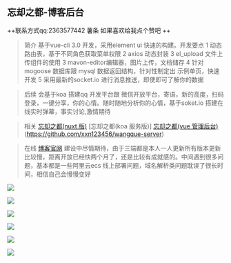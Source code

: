 ## 忘却之都-博客后台
++联系方式qq:2363577442 薯条 如果喜欢给我点个赞吧 ++

> 简介 基于vue-cli 3.0 开发，采用element ui 快速的构建。开发要点 1 动态路由表，基于不同角色获取菜单权限 2 axios 动态封装 3 el_upload 文件上传组件的使用  3 mavon-editor编辑器，图片上传，文档储存 4 针对mogoose 数据库跟 mysql 数据返回结构，针对性制定出 示例单页，快速开发  5 采用最新的socket.io 进行消息推送，即使即可了解你的数据 

> 后续 会基于koa 搭建qq 开发平台跟 微信开放平台，寄语，新的高度，扫码登录，一键分享，你的心情。随时随地分析你的心情，基于soket.io 搭建在线实时弹幕，事实讨论,激情期待

> 相关 [忘却之都(nuxt 版)](https://github.com/xxn123456/wangque) [忘却之都(koa 服务版)] [忘却之都(vue 管理后台)](https://github.com/xxn123456/wangque-admin)(https://github.com/xxn123456/wangque-server)

> 在线 [博客官网](http://blog.shutiaogege.top/) 建设中尽情期待，由于三端都是本人一人更新所有版本更新比较慢，距离开放已经快两个月了，还是比较有成就感的。中间遇到很多问题，基本都是一些阿里云ecs 线上部署问题，域名解析类问题耽误了很长时间，相信自己会慢慢变好




![](http://shutiaogege.top/image/wq_admin/admin_1.png)

![](http://shutiaogege.top/image/wq_admin/admin_2.png)


![](http://shutiaogege.top/image/wq_admin/admin_4.png)

![](http://shutiaogege.top/image/wq_admin/admin_5.png)

![](http://shutiaogege.top/image/wq_admin/admin_6.png)


![](http://shutiaogege.top/image/wq_admin/admin_8.png)